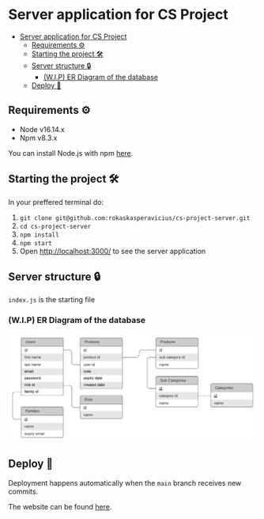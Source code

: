 # Server application for CS Project

- [Server application for CS Project](#server-application-for-cs-project)
  - [Requirements ⚙️](#requirements-️)
  - [Starting the project 🛠](#starting-the-project-)
  - [Server structure 🔒](#server-structure-)
    - [(W.I.P) ER Diagram of the database](#wip-er-diagram-of-the-database)
  - [Deploy 🚀](#deploy-)

## Requirements ⚙️

- Node v16.14.x
- Npm v8.3.x

You can install Node.js with npm [here](https://nodejs.org/download/release/v16.14.0/).

## Starting the project 🛠

In your preffered terminal do:

1. `git clone git@github.com:rokaskasperavicius/cs-project-server.git`
2. `cd cs-project-server`
3. `npm install`
4. `npm start`
5. Open [http://localhost:3000/](http://localhost:3000/) to see the server application

## Server structure 🔒

`index.js` is the starting file

### (W.I.P) ER Diagram of the database

![Alt text](public/er-diagram.png?raw=true 'Title')

## Deploy 🚀

Deployment happens automatically when the `main` branch receives new commits.

The website can be found [here](https://cs-project-server.herokuapp.com/).
